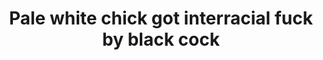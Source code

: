 ---
layout: post
title: Pale white chick got interracial fuck by black cock
duration: '05:00'
view: 105
rate: 2
video: 'https://flashservice.xvideos.com/embedframe/12580371'
category: 
 - black
tags: 
 - big-black-cock
priority: 0.9
changefreq: daily
---